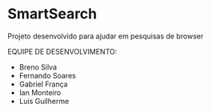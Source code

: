 # SmartSearch
Projeto desenvolvido para ajudar em pesquisas de browser

EQUIPE DE DESENVOLVIMENTO:
- Breno Silva
- Fernando Soares
- Gabriel França
- Ian Monteiro
- Luis Guilherme

